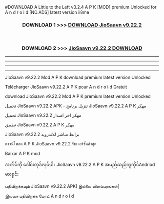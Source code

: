 #DOWNLOAD A Little to the Left v3.2.4 A P K [MOD] premium Unlocked for A n d r o i d [NO.ADS] latest version ii8me 



<div align="center">

<h3>DOWNLOAD 1 >>> <a href="https://downloadmod1.web.app/?judul=JioSaavn v9.22.2">DOWNLOAD JioSaavn v9.22.2</a></h3><br>

<h3>DOWNLOAD 2 >>> <a href="https://downloadmod1.web.app/?judul=JioSaavn v9.22.2">JioSaavn v9.22.2 DOWNLOAD </a></h3>

</div>


----------------------------------------------------------

----------------------------------------------------------

----------------------------------------------------------

----------------------------------------------------------


JioSaavn v9.22.2 Mod A P K download premium latest version Unlocked

Télécharger JioSaavn v9.22.2 A P K pour A n d r o i d Gratuit

download JioSaavn v9.22.2 Mod A P K premium latest version Unlocked

تحميل JioSaavn v9.22.2 APK - تنزيل برنامج JioSaavn v9.22.2 A P K مهكر

تحميل JioSaavn v9.22.2 مهكر اخر اصدار

تطبيق JioSaavn v9.22.2 A P K مهكر

JioSaavn v9.22.2 برابط مباشر للاندرويد

ดาวน์โหลด A P K JioSaavn v9.22.2 รับเวอร์ชันล่าสุด

Baixar A P K mod

အက်ပ်ကို ဒေါင်းလုဒ်လုပ်ပါ။ JioSaavn v9.22.2 A P K အမည်သည်ကူကိုင်Andriod ဗားရှင်း

பதிவிறக்கவும் JioSaavn v9.22.2 APK[ இல்லை விளம்பரங்கள்] 
 
இலவச பதிவிறக்க மோட் A n d r o i d



